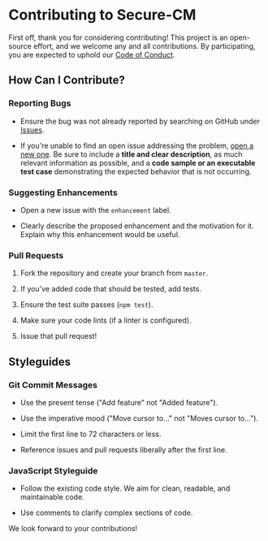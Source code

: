 # Contributing to Secure-CM

First off, thank you for considering contributing! This project is an open-source effort, and we welcome any and all contributions. By participating, you are expected to uphold our [Code of Conduct](CODE_OF_CONDUCT.md "null").

## How Can I Contribute?

### Reporting Bugs

*   Ensure the bug was not already reported by searching on GitHub under [Issues](https://github.com/mamedul/secure-cm/issues "null").
    
*   If you're unable to find an open issue addressing the problem, [open a new one](https://github.com/mamedul/secure-cm/issues/new "null"). Be sure to include a **title and clear description**, as much relevant information as possible, and a **code sample or an executable test case** demonstrating the expected behavior that is not occurring.
    

### Suggesting Enhancements

*   Open a new issue with the `enhancement` label.
    
*   Clearly describe the proposed enhancement and the motivation for it. Explain why this enhancement would be useful.
    

### Pull Requests

1.  Fork the repository and create your branch from `master`.
    
2.  If you've added code that should be tested, add tests.
    
3.  Ensure the test suite passes (`npm test`).
    
4.  Make sure your code lints (if a linter is configured).
    
5.  Issue that pull request!
    

## Styleguides

### Git Commit Messages

*   Use the present tense ("Add feature" not "Added feature").
    
*   Use the imperative mood ("Move cursor to..." not "Moves cursor to...").
    
*   Limit the first line to 72 characters or less.
    
*   Reference issues and pull requests liberally after the first line.
    

### JavaScript Styleguide

*   Follow the existing code style. We aim for clean, readable, and maintainable code.
    
*   Use comments to clarify complex sections of code.
    

We look forward to your contributions!